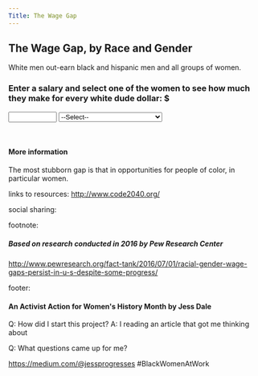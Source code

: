 ```yaml
---
Title: The Wage Gap
---
```


## The Wage Gap, by Race and Gender
White men out-earn black and hispanic men and all groups of women.


### Enter a salary and select one of the women to see how much they make for every white dude dollar: $
<input id="currentSalary" type="number" min="1" max="1000000">

<select id="selectGap" onchange="calculateGap()">
<option>--Select--</option>
<option id="hW" value="58">58 cents as a Hispanic Woman</option> 
<option id="bW" value="75">75 cents as a Black Woman</option> 
<option id="wW" value="81">81 cents as a White Woman</option> </select> 

<br />

<p id="gap"></p>

<br />

#### More information
The most stubborn gap is that in opportunities for people of color, in particular women.

links to resources:
http://www.code2040.org/

social sharing:


footnote:
##### Based on research conducted in 2016 by Pew Research Center
http://www.pewresearch.org/fact-tank/2016/07/01/racial-gender-wage-gaps-persist-in-u-s-despite-some-progress/


footer:
#### An Activist Action for Women's History Month by Jess Dale

Q: How did I start this project?
A: I reading an article that got me thinking about 

Q: What questions came up for me?

https://medium.com/@jessprogresses
#BlackWomenAtWork


